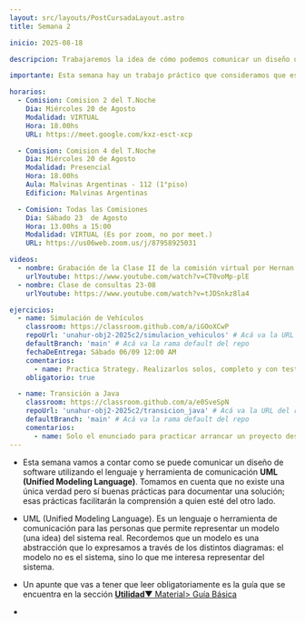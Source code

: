 ```yaml
---
layout: src/layouts/PostCursadaLayout.astro
title: Semana 2

inicio: 2025-08-18

descripcion: Trabajaremos la idea de cómo podemos comunicar un diseño utilizando el lenguje y herramienta de comunicación UML. Hay ejercicios para practicar.

importante: Esta semana hay un trabajo práctico que consideramos que es muy importante que lo realicen solos porque les permitirá afianzar el conocimiento sobre el patrón strategy. También les dejamos otro enunciado más para que aprendan como  arrancar y realizar un proyecto java desde 0, estaría muy bueno que también lo hagan y se consulten entre uds.

horarios:
  - Comision: Comision 2 del T.Noche
    Dia: Miércoles 20 de Agosto
    Modalidad: VIRTUAL
    Hora: 18.00hs
    URL: https://meet.google.com/kxz-esct-xcp

  - Comision: Comision 4 del T.Noche
    Dia: Miércoles 20 de Agosto
    Modalidad: Presencial
    Hora: 18.00hs
    Aula: Malvinas Argentinas - 112 (1°piso)
    Edificion: Malvinas Argentinas

  - Comision: Todas las Comisiones
    Dia: Sábado 23  de Agosto
    Hora: 13.00hs a 15:00
    Modalidad: VIRTUAL (Es por zoom, no por meet.)
    URL: https://us06web.zoom.us/j/87958925031

videos:
  - nombre: Grabación de la Clase II de la comisión virtual por Hernan Coniglio
    urlYoutube: https://www.youtube.com/watch?v=CT0voMp-plE
  - nombre: Clase de consultas 23-08
    urlYoutube: https://www.youtube.com/watch?v=tJDSnkz8la4

ejercicios:
  - name: Simulación de Vehículos
    classroom: https://classroom.github.com/a/iGOoXCwP
    repoUrl: 'unahur-obj2-2025c2/simulacion_vehiculos' # Acá va la URL del repo sin el "https://github.com/"
    defaultBranch: 'main' # Acá va la rama default del repo
    fechaDeEntrega: Sábado 06/09 12:00 AM
    comentarios:
      - name: Practica Strategy. Realizarlos solos, completo y con test.
    obligatorio: true

  - name: Transición a Java
    classroom: https://classroom.github.com/a/e0SveSpN
    repoUrl: 'unahur-obj2-2025c2/transicion_java' # Acá va la URL del repo sin el "https://github.com/"
    defaultBranch: 'main' # Acá va la rama default del repo
    comentarios:
      - name: Solo el enunciado para practicar arrancar un proyecto desde 0 con maven y realizarlo con Java.
---
```


- Esta semana vamos a contar como se puede comunicar un diseño de software utilizando el lenguaje y herramienta de comunicación **UML (Unified Modeling Language)**. Tomamos en cuenta que no existe una única verdad pero sí buenas prácticas para documentar una solución; esas prácticas facilitarán la comprensión a quien esté del otro lado.

- UML (Unified Modeling Language). Es un lenguaje o herramienta de comunicación para las personas que permite representar un modelo (una idea) del sistema real. Recordemos que un modelo es una abstracción que lo expresamos a través de los distintos diagramas: el modelo no es el sistema, sino lo que me interesa representar del sistema.

- Un apunte que vas a tener que leer obligatoriamente es la guía que se encuentra en la sección <a href="/material#guia" target="_blank">**Utilidad**▼ Material> Guía Básica</a>

-
